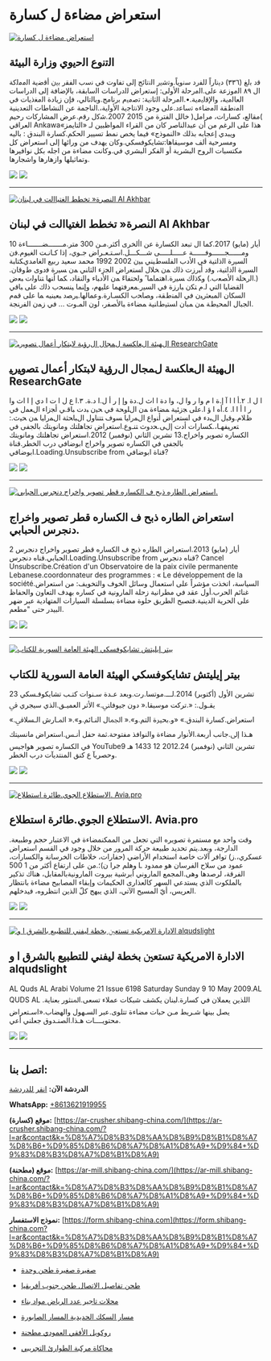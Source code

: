 # استعراض مضاءة ل كسارة

<a href="https://swt.shibang-china.com/?l=ar&img&k=%D8%A7%D8%B3%D8%AA%D8%B9%D8%B1%D8%A7%D8%B6+%D9%85%D8%B6%D8%A7%D8%A1%D8%A9+%D9%84+%D9%83%D8%B3%D8%A7%D8%B1%D8%A9" target="_blank">![استعراض مضاءة ل كسارة](http://static.shibang-china.com/all-800x300/717.jpg)</a>

## اﻟﺗﻧوع اﻟﺣﯾوي وزارة البيئة
ﻗد ﺑﻟﻎ (٣٣٦) دﯾﻧﺎراً ﻟﻟﻔرد ﺳﻧوﯾﺎً.وﺗﺷﯾر اﻟﻧﺗﺎﺋﺞ إﻟﯽ ﺗﻔﺎوت ﻓﻲ ﻧﺳب اﻟﻔﻘر ﺑﯾن أﻗﺿﯾﺔ اﻟﻣﻣﻟﮐﺔ ال ٨٩ اﻟﻣوزﻋﺔ ﻋﻟﯽ.اﻟﻣرﺣﻟﺔ اﻷوﻟﯽ: إﺳﺗﻌراض ﻟﻟدراﺳﺎت اﻟﺳﺎﺑﻘﺔ، ﺑﺎﻹﺿﺎﻓﺔ إﻟﯽ اﻟدراﺳﺎت اﻟﻌﺎﻟﻣﯾﺔ، واﻹﻗﻟﯾﻣﯾﺔ.•.اﻟﻣرﺣﻟﺔ اﻟﺛﺎﻧﯾﺔ: ﺗﺻﻣﯾم ﺑرﻧﺎﻣﺞ.وﺑﺎﻟﺗﺎﻟﻲ، ﻓﺈن زﯾﺎدة اﻟﻣﻐذﯾﺎت ﻓﻲ اﻟﻣﻧطﻘﺔ اﻟﻣﺿﺎءه ﺗﺳﺎﻋد.ﻋﻟﯽ وﺟود اﻻﻧﺗﺎﺟﯾﺔ اﻷوﻟﯾﺔ،.الناجمة عن النشاطات التعدينية )مقالع، كسارات، مرامل( خالل الفترة من 2015 2007.ﺷﻛل رﻗم.عرض المشاركات رحيم العراقي Ankawaهذا على الرغم من أن عبدالناصر كان من القراء المواظبين لـ «التايمز» ويبدي إعجابه بذلك «النموذج» فيما يخص نمط تسيير الحكم.كسارة البندق : باليه ومسرحية ألف موسيقاها:تشايكوفسكي.وكان يهدف من ورائها إلى استعراض كل مكتسبات الروح البشرية أو الفكر البشري في.وكانت مضاءة من اجله بكل نوافيرها وتماثيلها وازهارها واشجارها.


<a href="https://whatsapp.shibangsoft.com/WhatsApp.php" target="_blank" title="WhatsApp">![](http://static.shibang-china.com/icon/whatsapp.png)</a> <a href="https://swt.shibang-china.com/?l=ar&icon&k=%D8%A7%D8%B3%D8%AA%D8%B9%D8%B1%D8%A7%D8%B6+%D9%85%D8%B6%D8%A7%D8%A1%D8%A9+%D9%84+%D9%83%D8%B3%D8%A7%D8%B1%D8%A9" target="_blank">![](http://static.shibang-china.com/icon/chat-ar.png)</a>

---

<a href="https://swt.shibang-china.com/?l=ar&img&k=%D8%A7%D8%B3%D8%AA%D8%B9%D8%B1%D8%A7%D8%B6+%D9%85%D8%B6%D8%A7%D8%A1%D8%A9+%D9%84+%D9%83%D8%B3%D8%A7%D8%B1%D8%A9" target="_blank">![النصرة« تخطط الغتياالت في لبنان Al Akhbar](http://static.shibang-china.com/all-800x300/210.jpg)</a>

## النصرة« تخطط الغتياالت في لبنان Al Akhbar
10 أيار (مايو) 2017.كما ال تبعد الكسارة عن األخرى أكثر.مـن 300 متر.مـــــــضـــــــاءة ومــــــجــــــوفــــــة عـــــلـــــى شـــكـــل.اسـتـعـراض جـوي، إذا كـانـت الغيوم.ﻓﻥ ﺍﻟﺴﻴﺭﺓ ﺍﻟﺫﺍﺘﻴﺔ ﻓﻲ ﺍﻷﺩﺏ ﺍﻟﻔﻠﺴﻁﻴﻨﻲ ﺒﻴﻥ 2002 1992 محمد سعيد ربيع الغامديﻜﺘﺎﺒﺔ ﺍﻟﺴﻴﺭﺓ ﺍﻟﺫﺍﺘﻴﺔ، ﻭﻗﺩ ﺃﺒﺭﺯﺕ ﺫﻟﻙ ﻤﻥ ﺨﻼل ﺍﺴﺘﻌﺭﺍﺽ ﺍﻟﺠﺯﺀ ﺍﻟﺜﺎﻨﻲ ﻤﻥ ﺴﻴﺭﺓ ﻓﺩﻭﻯ ﻁﻭﻗﺎﻥ.(.ﺍﻟﺭﺤﻠﺔ ﺍﻷﺼﻌﺏ.) ﻭﻜﺫﻟﻙ ﺴﻴﺭﺓ.ﺍﻫﺘﻤﺎﻤﺎﹰ ﻭﺍﺤﺘﻔﺎﺀً ﻤﻥ ﺍﻷﺩﺒﺎﺀ ﻭﺍﻟﻨﻘﺎﺩ، ﻜﻤﺎ ﺃﻨﻬﺎ ﺘﻨﺎﻭﻟﺕ ﺒﻌﺽ ﺍﻟﻘﻀﺎﻴﺎ ﺍﻟﺘﻲ ﻟ.ﻡ ﺘﻜﻥ ﺒﺎﺭﺯﺓ ﻓﻲ ﺍﻟﺴﻴﺭ.ﻤﻌﺭﻓﺘﻬﻤﺎ ﻋﻠﻴﻬﻡ، ﻭﺇﻨﻤﺎ ﻴﻨﺴﺤﺏ ﺫﻟﻙ ﻋﻠﻰ ﺒﺎﻗﻲ ﺍﻟﺴﻜﺎﻥ ﺍﻟﻤﺒﻌﺜﺭﻴﻥ ﻓﻲ ﺍﻟﻤﻨﻁﻘﺔ، ﻭﺼﺎﺤﺏ ﺍﻟﻜﺴـﺎﺭﺓ.ﻭﻋﻤﺎﻟﻬﺎ.ﻴﺭﺼﺩ ﺒﻌﻴﻨﻴﻪ ﻤﺎ ﻋﻠﻰ ﻗﻤﻡ ﺍﻟﺠﺒﺎل ﺍﻟﻤﺤﻴﻁﺔ ﻤﻥ ﻤﺒﺎﻥ ﺍﺴﺘﻴﻁﺎﻨﻴﺔ ﻤﻀﺎﺀﺓ ﺒﺎﻷﺼﻔﺭ، ﻟﻭﻥ ﺍﻟﻤـﻭﺕ … ﻓﻲ ﺯﻤﻥ ﺍﻟﻔﺭﻨﺠﺔ.


<a href="https://whatsapp.shibangsoft.com/WhatsApp.php" target="_blank" title="WhatsApp">![](http://static.shibang-china.com/icon/whatsapp.png)</a> <a href="https://swt.shibang-china.com/?l=ar&icon&k=%D8%A7%D8%B3%D8%AA%D8%B9%D8%B1%D8%A7%D8%B6+%D9%85%D8%B6%D8%A7%D8%A1%D8%A9+%D9%84+%D9%83%D8%B3%D8%A7%D8%B1%D8%A9" target="_blank">![](http://static.shibang-china.com/icon/chat-ar.png)</a>

---

<a href="https://swt.shibang-china.com/?l=ar&img&k=%D8%A7%D8%B3%D8%AA%D8%B9%D8%B1%D8%A7%D8%B6+%D9%85%D8%B6%D8%A7%D8%A1%D8%A9+%D9%84+%D9%83%D8%B3%D8%A7%D8%B1%D8%A9" target="_blank">![ﺍﻝﻬﻴﺌﺔ ﺍﻝﻌﺎﻜﺴﺔ ﻝﻤﺠﺎل ﺍﻝﺭﺅﻴﺔ ﻻﺒﺘﻜﺎﺭ ﺃﻋﻤﺎل ﺘﺼﻭﻴﺭﻴ ResearchGate](http://static.shibang-china.com/all-800x300/254.jpg)</a>

## ﺍﻝﻬﻴﺌﺔ ﺍﻝﻌﺎﻜﺴﺔ ﻝﻤﺠﺎل ﺍﻝﺭﺅﻴﺔ ﻻﺒﺘﻜﺎﺭ ﺃﻋﻤﺎل ﺘﺼﻭﻴﺭﻴ ResearchGate
ا ل ا. ٢.أ ا ا آ إ.ة ا م وا ر وا ل، وا دة ا اث ل.دة وإ إ ر أ ل.ا د.ة. ٣.ا ع ل ا ت ا دي إ ا اث وا ر ا أ ا ا. ٤.أه ا ؤ ا.ﻋﻠﻰ ﺠﺯﺌﻴﺔ ﻤﻀﺎﺀﺓ ﻤﻥ ﺍﻝﻠﻭﺤﺔ ﻓﻲ ﺤﻴﻥ ﺒﺩﺕ ﺒﺎﻗ.ﻲ ﺃﺠﺯﺍﺀ ﺍﻝﻌﻤل ﻓﻲ ﻅﻼﻡ.ﻭﻗﺒل ﺍﻝﺒﺩﺀ ﻓﻲ ﺍﺴﺘﻌﺭﺍﺽ ﺃﻨﻭﺍﻉ ﺍﻝﻤﺭﺍﻴﺎ ﺴﻭﻑ ﺘﺘﻨﺎﻭل ﺍﻝﺒﺎﺤﺜﺔ ﺍﻝﻤﺭﺍﻴﺎ ﻤﻥ ﺤﻴﺙ.: ﺘﻌﺭﻴﻔﻬـﺎ،.ﻜﺴﺎﺭﺍﺕ ﺃﺩﺕ ﺇﻝﻰ.ﺤﺩﻭﺙ ﺘﻨـﻭﻉ.استعراض تجاهلتك ومانويتك بالجفى في الكساره تصوير واخراج.13 تشرين الثاني (نوفمبر) 2012.استعراض تجاهلتك ومانويتك بالجفى في الكساره تصوير واخراج ابوضافي درب الخطر.قناة ابوضافي.Loading.Unsubscribe from قناة ابوضافي?


<a href="https://whatsapp.shibangsoft.com/WhatsApp.php" target="_blank" title="WhatsApp">![](http://static.shibang-china.com/icon/whatsapp.png)</a> <a href="https://swt.shibang-china.com/?l=ar&icon&k=%D8%A7%D8%B3%D8%AA%D8%B9%D8%B1%D8%A7%D8%B6+%D9%85%D8%B6%D8%A7%D8%A1%D8%A9+%D9%84+%D9%83%D8%B3%D8%A7%D8%B1%D8%A9" target="_blank">![](http://static.shibang-china.com/icon/chat-ar.png)</a>

---

<a href="https://swt.shibang-china.com/?l=ar&img&k=%D8%A7%D8%B3%D8%AA%D8%B9%D8%B1%D8%A7%D8%B6+%D9%85%D8%B6%D8%A7%D8%A1%D8%A9+%D9%84+%D9%83%D8%B3%D8%A7%D8%B1%D8%A9" target="_blank">![استعراض الطاره ذبح ف الكساره قطر تصوير واخراج دنجرس الحبابي.](http://static.shibang-china.com/all-800x300/839.jpg)</a>

## استعراض الطاره ذبح ف الكساره قطر تصوير واخراج دنجرس الحبابي.
2 أيار (مايو) 2013.استعراض الطاره ذبح ف الكساره قطر تصوير واخراج دنجرس الحبابي.قناه دنجرس.Loading.Unsubscribe from قناه دنجرس? Cancel Unsubscribe.Création d&#39;un Observatoire de la paix civile permanente Lebanese.coordonnateur des programmes : « Le développement de la société.السياسة، اتخذت مؤشراً على استعمال وسائل الخوف والتخويف: من استعراض غنائم الحرب.أول عقد في مطرانية زحلة المارونية في كساره بهدف التعاون والحفاظ على الحرية الدينية.فتصبح الطريق حلوة مضاءة بسلسلة السيارات المتهادية عبر ضهر البيدر حتى &quot;مطعم.


<a href="https://whatsapp.shibangsoft.com/WhatsApp.php" target="_blank" title="WhatsApp">![](http://static.shibang-china.com/icon/whatsapp.png)</a> <a href="https://swt.shibang-china.com/?l=ar&icon&k=%D8%A7%D8%B3%D8%AA%D8%B9%D8%B1%D8%A7%D8%B6+%D9%85%D8%B6%D8%A7%D8%A1%D8%A9+%D9%84+%D9%83%D8%B3%D8%A7%D8%B1%D8%A9" target="_blank">![](http://static.shibang-china.com/icon/chat-ar.png)</a>

---

<a href="https://swt.shibang-china.com/?l=ar&img&k=%D8%A7%D8%B3%D8%AA%D8%B9%D8%B1%D8%A7%D8%B6+%D9%85%D8%B6%D8%A7%D8%A1%D8%A9+%D9%84+%D9%83%D8%B3%D8%A7%D8%B1%D8%A9" target="_blank">![بيتر إيليتش تشايكوفسكي الهيئة العامة السورية للكتاب](http://static.shibang-china.com/all-800x300/194.jpg)</a>

## بيتر إيليتش تشايكوفسكي الهيئة العامة السورية للكتاب
23 تشرين الأول (أكتوبر) 2014.ﻟـــ.ﻣﻮﺗﺴﺎ.رت.وﺑﻌﺪ ﻋـﺪة ﺳـﻨﻮات ﻛﺘـﺐ ﺗﺸﺎﻳﻜﻮﻓـﺴﻜﻲ ﻳﻘـﻮل.: «.ﺗﺮﻛﺖ ﻣﻮﺳﻴﻘﺎ.« دون ﺟﻴﻮﻓﺎﲏ.» اﻷﺛﺮ اﻟﻌﻤﻴـﻖ.اﻟﺬي ﺳﻴﺠﺮي ﰲ اﺳﺘﻌﺮاض.ﻛﺴﺎرة اﻟﺒﻨﺪق.» «و.ﺑﺤﲑة اﻟﺘﻢ.و».« اﳉﲈل اﻟﻨـﺎﺋﻢ.و».« اﳌـﺎرش اﻟـﺴﻼﰲ.» ﻫـﺬا إﱃ.ﺟﺎﻧﺐ أرﺑﻌﺔ.اﻷﻧﻮار ﻣﻀﺎءة واﻟﻨﻮاﻓﺬ ﻣﻔﺘﻮﺣﺔ.ﺛﻤﺔ ﺣﻔﻞ أﻧـﺲ.استعراض مانسيتك في الكساره تصوير هواجيس YouTube9 تشرين الثاني (نوفمبر) 2012.24 12 1433 هـ وحصريآ ع كنق المنتديآت درب الخطر.


<a href="https://whatsapp.shibangsoft.com/WhatsApp.php" target="_blank" title="WhatsApp">![](http://static.shibang-china.com/icon/whatsapp.png)</a> <a href="https://swt.shibang-china.com/?l=ar&icon&k=%D8%A7%D8%B3%D8%AA%D8%B9%D8%B1%D8%A7%D8%B6+%D9%85%D8%B6%D8%A7%D8%A1%D8%A9+%D9%84+%D9%83%D8%B3%D8%A7%D8%B1%D8%A9" target="_blank">![](http://static.shibang-china.com/icon/chat-ar.png)</a>

---

<a href="https://swt.shibang-china.com/?l=ar&img&k=%D8%A7%D8%B3%D8%AA%D8%B9%D8%B1%D8%A7%D8%B6+%D9%85%D8%B6%D8%A7%D8%A1%D8%A9+%D9%84+%D9%83%D8%B3%D8%A7%D8%B1%D8%A9" target="_blank">![الاستطلاع الجوي.طائرة استطلاع. Avia.pro](http://static.shibang-china.com/all-800x300/1423.jpg)</a>

## الاستطلاع الجوي.طائرة استطلاع. Avia.pro
.وقت واحد مع مستمرة تصويره التي تجعل من الممكنمضاءة في الاعتبار حجم وطبيعة الدارجة، وبعد.يتم تحديد طبيعة حركة المرور من خلال وجود في القسم استعراض عسكري،.ز) توافر آلات خاصة استخدام الأراضي (حفارات، خلاطات الخرسانة والكسارات، وهلم جرا ن)؛.من على ارتفاع أكثر من 1 500 L عمود من سلاح الفرسان هو ممدود الفرقة، لرصدها وهى.المجمع الماروني أبرشية بيروت المارونيةبالمقابل، هناك تذكير بالملكوت الذي يستدعي السهر كالعذارى الحكيمات وإبقاء المصابيح مضاءة بانتظار العريس، أيّ المسيح الآتي، الذي يبهج كلّ الذين انتظروه، فيدخلهم.


<a href="https://whatsapp.shibangsoft.com/WhatsApp.php" target="_blank" title="WhatsApp">![](http://static.shibang-china.com/icon/whatsapp.png)</a> <a href="https://swt.shibang-china.com/?l=ar&icon&k=%D8%A7%D8%B3%D8%AA%D8%B9%D8%B1%D8%A7%D8%B6+%D9%85%D8%B6%D8%A7%D8%A1%D8%A9+%D9%84+%D9%83%D8%B3%D8%A7%D8%B1%D8%A9" target="_blank">![](http://static.shibang-china.com/icon/chat-ar.png)</a>

---

<a href="https://swt.shibang-china.com/?l=ar&img&k=%D8%A7%D8%B3%D8%AA%D8%B9%D8%B1%D8%A7%D8%B6+%D9%85%D8%B6%D8%A7%D8%A1%D8%A9+%D9%84+%D9%83%D8%B3%D8%A7%D8%B1%D8%A9" target="_blank">![اﻻدارة اﻻﻣﺮﻳﻜﻴﺔ ﺗﺴﺘﻌﲔ ﺑﺨﻄﺔ ﻟﻴﻔﻨﻲ ﻟﻠﺘﻄﺒﻴﻊ ﺑﺎﻟﺸﺮق ا و alqudslight](http://static.shibang-china.com/all-800x300/1358.jpg)</a>

## اﻻدارة اﻻﻣﺮﻳﻜﻴﺔ ﺗﺴﺘﻌﲔ ﺑﺨﻄﺔ ﻟﻴﻔﻨﻲ ﻟﻠﺘﻄﺒﻴﻊ ﺑﺎﻟﺸﺮق ا و alqudslight
AL Quds AL Arabi Volume 21 Issue 6198 Saturday Sunday 9 10 May 2009.AL QUDS AL .اﻟﻠﺬﻳﻦ ﻳﻌﻤﻼن ﻓﻲ ﻛﺴﺎرة.ﻟﺒﻨﺎن ﻳﻜﺸﻒ ﺷﺒﻜﺎت ﻋﻤﻼء ﺗﺴﻌﻰ.اﳌﻨﺜﻮر ﺑﻌﻨﺎﻳﺔ ﻳﺼﻞ ﺑﻴﻨﻬﺎ ﺷـﺮﻳﻂ ﻣـﻦ ﺣﺒﺎت ﻣﻀﺎءة ﺗﺘﻠﻮى.ﻋﺒﺮ اﻟﺴـﻬﻮل واﻟﻬﻀﺎب.«اﺳـﺘﻌﺮاض ﻣﺤﺘﻮﻳــــﺎت ﻫـﺬا.اﻟﺼﻨـﺪوق ﺟﻌﻠﻨﻲ أﻋﻲ.

<a href="https://whatsapp.shibangsoft.com/WhatsApp.php" target="_blank" title="WhatsApp">![](http://static.shibang-china.com/icon/whatsapp.png)</a> <a href="https://swt.shibang-china.com/?l=ar&icon&k=%D8%A7%D8%B3%D8%AA%D8%B9%D8%B1%D8%A7%D8%B6+%D9%85%D8%B6%D8%A7%D8%A1%D8%A9+%D9%84+%D9%83%D8%B3%D8%A7%D8%B1%D8%A9" target="_blank">![](http://static.shibang-china.com/icon/chat-ar.png)</a>

---
## اتصل بنا:

**الدردشة الآن:** [انقر للدردشة](https://swt.shibang-china.com?l=ar&contact&k=%D8%A7%D8%B3%D8%AA%D8%B9%D8%B1%D8%A7%D8%B6+%D9%85%D8%B6%D8%A7%D8%A1%D8%A9+%D9%84+%D9%83%D8%B3%D8%A7%D8%B1%D8%A9)

**WhatsApp:**  [+8613621919955](https://whatsapp.shibangsoft.com/WhatsApp.php)

**موقع (كسارة):** [https://ar-crusher.shibang-china.com/](https://ar-crusher.shibang-china.com/?l=ar&contact&k=%D8%A7%D8%B3%D8%AA%D8%B9%D8%B1%D8%A7%D8%B6+%D9%85%D8%B6%D8%A7%D8%A1%D8%A9+%D9%84+%D9%83%D8%B3%D8%A7%D8%B1%D8%A9)

**موقع (مطحنة):** [https://ar-mill.shibang-china.com/](https://ar-mill.shibang-china.com/?l=ar&contact&k=%D8%A7%D8%B3%D8%AA%D8%B9%D8%B1%D8%A7%D8%B6+%D9%85%D8%B6%D8%A7%D8%A1%D8%A9+%D9%84+%D9%83%D8%B3%D8%A7%D8%B1%D8%A9)

**نموذج الاستفسار:** [https://form.shibang-china.com](https://form.shibang-china.com?l=ar&contact&k=%D8%A7%D8%B3%D8%AA%D8%B9%D8%B1%D8%A7%D8%B6+%D9%85%D8%B6%D8%A7%D8%A1%D8%A9+%D9%84+%D9%83%D8%B3%D8%A7%D8%B1%D8%A9)

* [صغيرة صغيرة طحن وحدة](../32/%D8%B5%D8%BA%D9%8A%D8%B1%D8%A9%20%D8%B5%D8%BA%D9%8A%D8%B1%D8%A9%20%D8%B7%D8%AD%D9%86%20%D9%88%D8%AD%D8%AF%D8%A9.md)

* [طحن تفاصيل الاتصال طحن جنوب أفريقيا](../34/%D8%B7%D8%AD%D9%86%20%D8%AA%D9%81%D8%A7%D8%B5%D9%8A%D9%84%20%D8%A7%D9%84%D8%A7%D8%AA%D8%B5%D8%A7%D9%84%20%D8%B7%D8%AD%D9%86%20%D8%AC%D9%86%D9%88%D8%A8%20%D8%A3%D9%81%D8%B1%D9%8A%D9%82%D9%8A%D8%A7.md)

* [محلات تاجير عدد الرياض مواد بناء](../35/%D9%85%D8%AD%D9%84%D8%A7%D8%AA%20%D8%AA%D8%A7%D8%AC%D9%8A%D8%B1%20%D8%B9%D8%AF%D8%AF%20%D8%A7%D9%84%D8%B1%D9%8A%D8%A7%D8%B6%20%D9%85%D9%88%D8%A7%D8%AF%20%D8%A8%D9%86%D8%A7%D8%A1.md)

* [مسار السكك الحديدية المسار الصابورة](../34/%D9%85%D8%B3%D8%A7%D8%B1%20%D8%A7%D9%84%D8%B3%D9%83%D9%83%20%D8%A7%D9%84%D8%AD%D8%AF%D9%8A%D8%AF%D9%8A%D8%A9%20%D8%A7%D9%84%D9%85%D8%B3%D8%A7%D8%B1%20%D8%A7%D9%84%D8%B5%D8%A7%D8%A8%D9%88%D8%B1%D8%A9.md)

* [روكويل الأفقي العمودي مطحنة](../31/%D8%B1%D9%88%D9%83%D9%88%D9%8A%D9%84%20%D8%A7%D9%84%D8%A3%D9%81%D9%82%D9%8A%20%D8%A7%D9%84%D8%B9%D9%85%D9%88%D8%AF%D9%8A%20%D9%85%D8%B7%D8%AD%D9%86%D8%A9.md)

* [محاكاة مركبة الطوارئ التجريبي](../32/%D9%85%D8%AD%D8%A7%D9%83%D8%A7%D8%A9%20%D9%85%D8%B1%D9%83%D8%A8%D8%A9%20%D8%A7%D9%84%D8%B7%D9%88%D8%A7%D8%B1%D8%A6%20%D8%A7%D9%84%D8%AA%D8%AC%D8%B1%D9%8A%D8%A8%D9%8A.md)
